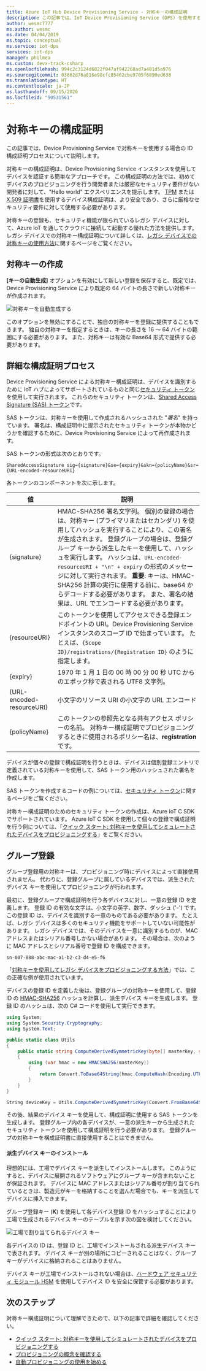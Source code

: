 ```yaml
---
title: Azure IoT Hub Device Provisioning Service - 対称キーの構成証明
description: この記事では、IoT Device Provisioning Service (DPS) を使用する対称キーの構成証明の概念について概説します。
author: wesmc7777
ms.author: wesmc
ms.date: 04/04/2019
ms.topic: conceptual
ms.service: iot-dps
services: iot-dps
manager: philmea
ms.custom: devx-track-csharp
ms.openlocfilehash: 994c2c3124d6822f047af942268ad7a401d5a976
ms.sourcegitcommit: 03662d76a816e98cfc85462cbe9705f6890ed638
ms.translationtype: HT
ms.contentlocale: ja-JP
ms.lasthandoff: 09/15/2020
ms.locfileid: "90531561"
---
```

# <a name="symmetric-key-attestation"></a>対称キーの構成証明

この記事では、Device Provisioning Service で対称キーを使用する場合の ID 構成証明プロセスについて説明します。 

対称キーの構成証明は、Device Provisioning Service インスタンスを使用してデバイスを認証する簡単なアプローチです。 この構成証明の方法では、初めてデバイスのプロビジョニングを行う開発者または厳密なセキュリティ要件がない開発者に対して、"Hello world" エクスペリエンスを提示します。 [TPM](concepts-tpm-attestation.md) または [X.509 証明書](concepts-x509-attestation.md)を使用するデバイス構成証明は、より安全であり、さらに厳格なセキュリティ要件に対して使用する必要があります。

対称キーの登録も、セキュリティ機能が限られているレガシ デバイスに対して、Azure IoT を通してクラウドに接続して起動する優れた方法を提供します。 レガシ デバイスでの対称キー構成証明について詳しくは、[レガシ デバイスでの対称キーの使用方法](how-to-legacy-device-symm-key.md)に関するページをご覧ください。


## <a name="symmetric-key-creation"></a>対称キーの作成

**[キーの自動生成]** オプションを有効にして新しい登録を保存すると、既定では、Device Provisioning Service により既定の 64 バイトの長さで新しい対称キーが作成されます。

![対称キーを自動生成する](./media/concepts-symmetric-key-attestation/auto-generate-keys.png)

このオプションを無効にすることで、独自の対称キーを登録に提供することもできます。 独自の対称キーを指定するときは、キーの長さを 16 ～ 64 バイトの範囲にする必要があります。 また、対称キーは有効な Base64 形式で提供する必要があります。



## <a name="detailed-attestation-process"></a>詳細な構成証明プロセス

Device Provisioning Service による対称キー構成証明は、デバイスを識別するために IoT ハブによってサポートされているものと同じ[セキュリティ トークン](../iot-hub/iot-hub-devguide-security.md#security-token-structure)を使用して実行されます。 これらのセキュリティ トークンは、[Shared Access Signature (SAS) トークン](../service-bus-messaging/service-bus-sas.md)です。 

SAS トークンは、対称キーを使用して作成されるハッシュされた "*署名*" を持っています。 署名は、構成証明中に提示されたセキュリティ トークンが本物かどうかを確認するために、Device Provisioning Service によって再作成されます。

SAS トークンの形式は次のとおりです。

`SharedAccessSignature sig={signature}&se={expiry}&skn={policyName}&sr={URL-encoded-resourceURI}`

各トークンのコンポーネントを次に示します。

| 値 | 説明 |
| --- | --- |
| {signature} |HMAC-SHA256 署名文字列。 個別の登録の場合は、対称キー (プライマリまたはセカンダリ) を使用してハッシュを実行することにより、この署名が生成されます。 登録グループの場合は、登録グループ キーから派生したキーを使用して、ハッシュを実行します。 ハッシュは、`URL-encoded-resourceURI + "\n" + expiry` の形式のメッセージに対して実行されます。 **重要**: キーは、HMAC-SHA256 計算の実行に使用する前に、base64 からデコードする必要があります。 また、署名の結果は、URL でエンコードする必要があります。 |
| {resourceURI} |このトークンを使用してアクセスできる登録エンドポイントの URI。Device Provisioning Service インスタンスのスコープ ID で始まっています。 たとえば、`{Scope ID}/registrations/{Registration ID}` のように指定します。 |
| {expiry} |1970 年 1 月 1 日の 00 時 00 分 00 秒 UTC からのエポック秒で表される UTF8 文字列。 |
| {URL-encoded-resourceURI} |小文字のリソース URI の小文字の URL エンコード |
| {policyName} |このトークンの参照先となる共有アクセス ポリシーの名前。 対称キー構成証明でプロビジョニングするときに使用されるポリシー名は、**registration** です。 |

デバイスが個々の登録で構成証明を行うときは、デバイスは個別登録エントリで定義されている対称キーを使用して、SAS トークン用のハッシュされた署名を作成します。

SAS トークンを作成するコードの例については、[セキュリティ トークン](../iot-hub/iot-hub-devguide-security.md#security-token-structure)に関するページをご覧ください。

対称キー構成証明のためのセキュリティ トークンの作成は、Azure IoT C SDK でサポートされています。 Azure IoT C SDK を使用して個々の登録で構成証明を行う例については、「[クイック スタート: 対称キーを使用してシミュレートされたデバイスをプロビジョニングする](quick-create-simulated-device-symm-key.md)」をご覧ください。


## <a name="group-enrollments"></a>グループ登録

グループ登録用の対称キーは、プロビジョニング時にデバイスによって直接使用されません。 代わりに、登録グループに属しているデバイスでは、派生されたデバイス キーを使用してプロビジョニングが行われます。 

最初に、登録グループで構成証明を行う各デバイスに対し、一意の登録 ID を定義します。 登録 ID の有効な文字は、小文字の英字、数字、ダッシュ ('-') です。 この登録 ID は、デバイスを識別する一意のものである必要があります。 たとえば、レガシ デバイスは多くのセキュリティ機能をサポートしていない可能性があります。 レガシ デバイスでは、そのデバイスを一意に識別するものが、MAC アドレスまたはシリアル番号しかない場合があります。 その場合は、次のように MAC アドレスとシリアル番号で登録 ID を構成できます。

```
sn-007-888-abc-mac-a1-b2-c3-d4-e5-f6
```

「[対称キーを使用してレガシ デバイスをプロビジョニングする方法](how-to-legacy-device-symm-key.md)」では、この正確な例が使用されています。

デバイスの登録 ID を定義した後は、登録グループの対称キーを使用して、登録 ID の [HMAC-SHA256](https://wikipedia.org/wiki/HMAC) ハッシュを計算し、派生デバイス キーを生成します。 登録 ID のハッシュは、次の C# コードを使用して実行できます。

```csharp
using System; 
using System.Security.Cryptography; 
using System.Text;  

public static class Utils 
{ 
    public static string ComputeDerivedSymmetricKey(byte[] masterKey, string registrationId) 
    { 
        using (var hmac = new HMACSHA256(masterKey)) 
        { 
            return Convert.ToBase64String(hmac.ComputeHash(Encoding.UTF8.GetBytes(registrationId))); 
        } 
    } 
} 
```

```csharp
String deviceKey = Utils.ComputeDerivedSymmetricKey(Convert.FromBase64String(masterKey), registrationId);
```

その後、結果のデバイス キーを使用して、構成証明に使用する SAS トークンを生成します。 登録グループ内の各デバイスが、一意の派生キーから生成されたセキュリティ トークンを使用して構成証明を行う必要があります。 登録グループの対称キーを構成証明書に直接使用することはできません。

#### <a name="installation-of-the-derived-device-key"></a>派生デバイス キーのインストール

理想的には、工場でデバイス キーを派生してインストールします。 このようにすると、デバイスに展開されるソフトウェアにグループ キーが含まれないことが保証されます。 デバイスに MAC アドレスまたはシリアル番号が割り当てられているときは、製造元がキーを格納することを選んだ場合でも、キーを派生してデバイスに挿入できます。

グループ登録キー (**K**) を使用して各デバイス登録 ID をハッシュすることにより工場で生成されるデバイス キーのテーブルを示す次の図を検討してください。 

![工場で割り当てられるデバイス キー](./media/concepts-symmetric-key-attestation/key-diversification.png)

各デバイスの ID は、登録 ID と、工場でインストールされる派生デバイス キーで表されます。 デバイス キーが別の場所にコピーされることはなく、グループ キーがデバイスに格納されることはありません。

デバイス キーが工場でインストールされない場合は、[ハードウェア セキュリティ モジュール HSM](concepts-service.md#hardware-security-module) を使用してデバイス ID を安全に保管する必要があります。

## <a name="next-steps"></a>次のステップ

対称キー構成証明について理解できたので、以下の記事で詳細を確認してください。

* [クイック スタート: 対称キーを使用してシミュレートされたデバイスをプロビジョニングする](quick-create-simulated-device-symm-key.md)
* [プロビジョニングの概念を確認する](about-iot-dps.md#provisioning-process)
* [自動プロビジョニングの使用を始める](./quick-setup-auto-provision.md) 
